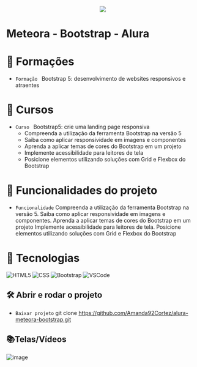 <p align="center">
   <img src="http://img.shields.io/static/v1?label=STATUS&message=FINALIZADA&color=RED&style=for-the-badge" #vitrinedev/>
</p>

<h1>Meteora - Bootstrap - Alura</h1>

# :pushpin: Formações
- `Formação ` Bootstrap 5: desenvolvimento de websites responsivos e atraentes

# :pushpin: Cursos
- `Curso ` Bootstrap5: crie uma landing page responsiva
   - Compreenda a utilização da ferramenta Bootstrap na versão 5
   - Saiba como aplicar responsividade em imagens e componentes
   - Aprenda a aplicar temas de cores do Bootstrap em um projeto
   - Implemente acessibilidade para leitores de tela
   - Posicione elementos utilizando soluções com Grid e Flexbox do Bootstrap

# :hammer: Funcionalidades do projeto
- `Funcionalidade` Compreenda a utilização da ferramenta Bootstrap na versão 5. Saiba como aplicar responsividade em imagens e componentes. Aprenda a aplicar temas de cores do Bootstrap em um projeto
Implemente acessibilidade para leitores de tela. Posicione elementos utilizando soluções com Grid e Flexbox do Bootstrap

# :bookmark_tabs: Tecnologias
![HTML5](https://img.shields.io/badge/HTML-e06b12?style=for-the-badge&logo=html5&logoColor=white)
![CSS](https://img.shields.io/badge/CSS-1283e0?&style=for-the-badge&logo=css3&logoColor=white)
![Bootstrap](https://img.shields.io/badge/bootstrap-%23563D7C.svg?style=for-the-badge&logo=bootstrap&logoColor=white)
![VSCode](https://img.shields.io/badge/-VSCode-007ACC?style=for-the-badge&logo=visual-studio-code&logoColor=white)

## 🛠️ Abrir e rodar o projeto
- `Baixar projeto` git clone https://github.com/Amanda92Cortez/alura-meteora-bootstrap.git

## 📚Telas/Vídeos
![image](https://github.com/Amanda92Cortez/alura-meteora-bootstrap/assets/19363871/06cfa1b5-670f-4fad-8f88-8fab388c433e)
